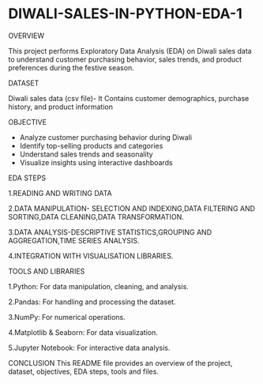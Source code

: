 # DIWALI-SALES-IN-PYTHON-EDA-1
OVERVIEW

This project performs Exploratory Data Analysis (EDA) on Diwali sales data to understand customer purchasing behavior, sales trends, and product preferences during the festive season.

DATASET

 Diwali sales data (csv file)- It Contains customer demographics, purchase history, and product information

OBJECTIVE

- Analyze customer purchasing behavior during Diwali
- Identify top-selling products and categories
- Understand sales trends and seasonality
- Visualize insights using interactive dashboards

EDA STEPS

1.READING AND WRITING DATA

2.DATA MANIPULATION- SELECTION AND INDEXING,DATA FILTERING AND SORTING,DATA CLEANING,DATA TRANSFORMATION.

3.DATA ANALYSIS-DESCRIPTIVE STATISTICS,GROUPING AND AGGREGATION,TIME SERIES ANALYSIS.

4.INTEGRATION WITH VISUALISATION LIBRARIES.

TOOLS AND LIBRARIES

1.Python: For data manipulation, cleaning, and analysis.

2.Pandas: For handling and processing the dataset.

3.NumPy: For numerical operations.

4.Matplotlib & Seaborn: For data visualization.

5.Jupyter Notebook: For interactive data analysis.

CONCLUSION
This README file provides an overview of the project, dataset, objectives, EDA steps, tools and files.
